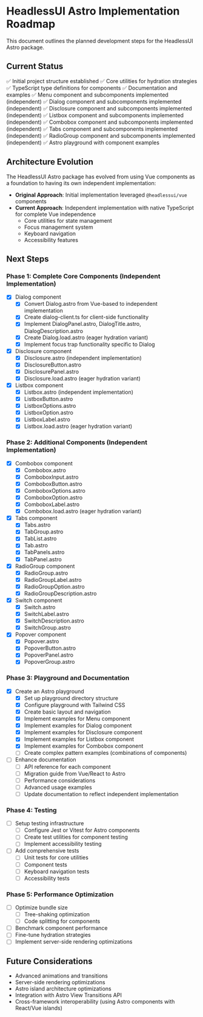 # HeadlessUI Astro Implementation Roadmap

This document outlines the planned development steps for the HeadlessUI Astro package.

## Current Status

✅ Initial project structure established
✅ Core utilities for hydration strategies
✅ TypeScript type definitions for components
✅ Documentation and examples
✅ Menu component and subcomponents implemented (independent)
✅ Dialog component and subcomponents implemented (independent)
✅ Disclosure component and subcomponents implemented (independent)
✅ Listbox component and subcomponents implemented (independent)
✅ Combobox component and subcomponents implemented (independent)
✅ Tabs component and subcomponents implemented (independent)
✅ RadioGroup component and subcomponents implemented (independent)
✅ Astro playground with component examples

## Architecture Evolution

The HeadlessUI Astro package has evolved from using Vue components as a foundation to having its own independent implementation:

- **Original Approach**: Initial implementation leveraged `@headlessui/vue` components
- **Current Approach**: Independent implementation with native TypeScript for complete Vue independence
  - Core utilities for state management
  - Focus management system
  - Keyboard navigation
  - Accessibility features

## Next Steps

### Phase 1: Complete Core Components (Independent Implementation)

- [x] Dialog component
  - [x] Convert Dialog.astro from Vue-based to independent implementation
  - [x] Create dialog-client.ts for client-side functionality
  - [x] Implement DialogPanel.astro, DialogTitle.astro, DialogDescription.astro
  - [x] Create Dialog.load.astro (eager hydration variant)
  - [x] Implement focus trap functionality specific to Dialog

- [x] Disclosure component
  - [x] Disclosure.astro (independent implementation)
  - [x] DisclosureButton.astro
  - [x] DisclosurePanel.astro
  - [x] Disclosure.load.astro (eager hydration variant)

- [x] Listbox component
  - [x] Listbox.astro (independent implementation)
  - [x] ListboxButton.astro
  - [x] ListboxOptions.astro
  - [x] ListboxOption.astro
  - [x] ListboxLabel.astro
  - [x] Listbox.load.astro (eager hydration variant)

### Phase 2: Additional Components (Independent Implementation)

- [x] Combobox component
  - [x] Combobox.astro
  - [x] ComboboxInput.astro
  - [x] ComboboxButton.astro
  - [x] ComboboxOptions.astro
  - [x] ComboboxOption.astro
  - [x] ComboboxLabel.astro
  - [x] Combobox.load.astro (eager hydration variant)

- [x] Tabs component
  - [x] Tabs.astro
  - [x] TabGroup.astro
  - [x] TabList.astro
  - [x] Tab.astro
  - [x] TabPanels.astro
  - [x] TabPanel.astro

- [x] RadioGroup component
  - [x] RadioGroup.astro
  - [x] RadioGroupLabel.astro
  - [x] RadioGroupOption.astro
  - [x] RadioGroupDescription.astro

- [x] Switch component
  - [x] Switch.astro
  - [x] SwitchLabel.astro
  - [x] SwitchDescription.astro
  - [x] SwitchGroup.astro

- [x] Popover component
  - [x] Popover.astro
  - [x] PopoverButton.astro
  - [x] PopoverPanel.astro
  - [x] PopoverGroup.astro

### Phase 3: Playground and Documentation

- [x] Create an Astro playground
  - [x] Set up playground directory structure
  - [x] Configure playground with Tailwind CSS
  - [x] Create basic layout and navigation
  - [x] Implement examples for Menu component
  - [x] Implement examples for Dialog component
  - [x] Implement examples for Disclosure component
  - [x] Implement examples for Listbox component
  - [x] Implement examples for Combobox component
  - [ ] Create complex pattern examples (combinations of components)

- [ ] Enhance documentation
  - [ ] API reference for each component
  - [ ] Migration guide from Vue/React to Astro
  - [ ] Performance considerations
  - [ ] Advanced usage examples
  - [ ] Update documentation to reflect independent implementation

### Phase 4: Testing

- [ ] Setup testing infrastructure
  - [ ] Configure Jest or Vitest for Astro components
  - [ ] Create test utilities for component testing
  - [ ] Implement accessibility testing

- [ ] Add comprehensive tests
  - [ ] Unit tests for core utilities
  - [ ] Component tests
  - [ ] Keyboard navigation tests
  - [ ] Accessibility tests

### Phase 5: Performance Optimization

- [ ] Optimize bundle size
  - [ ] Tree-shaking optimization
  - [ ] Code splitting for components
- [ ] Benchmark component performance
- [ ] Fine-tune hydration strategies
- [ ] Implement server-side rendering optimizations

## Future Considerations

- Advanced animations and transitions
- Server-side rendering optimizations
- Astro island architecture optimizations
- Integration with Astro View Transitions API
- Cross-framework interoperability (using Astro components with React/Vue islands)
